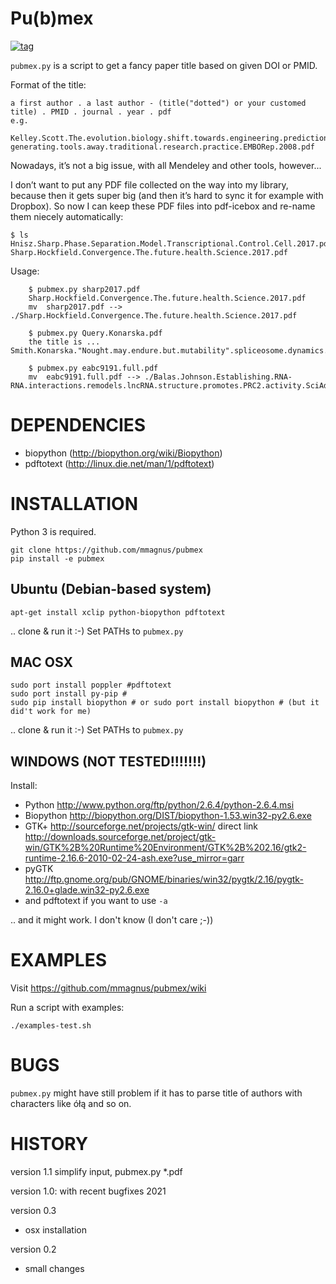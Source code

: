 # Pu(b)mex

[![tag](https://img.shields.io/github/release/mmagnus/pubmex.svg)](https://github.com/mmagnus/pubmex/releases)

`pubmex.py` is a script to get a fancy paper title based on given DOI or PMID.

Format of the title:

	a first author . a last author - (title("dotted") or your customed title) . PMID . journal . year . pdf
	e.g.
	  Kelley.Scott.The.evolution.biology.shift.towards.engineering.prediction-generating.tools.away.traditional.research.practice.EMBORep.2008.pdf


Nowadays, it’s not a big issue, with all Mendeley and other tools, however...

I don’t want to put any PDF file collected on the way into my library, because then it gets super big (and then it’s hard to sync it for example with Dropbox). So now I can keep these PDF files into pdf-icebox and re-name them niecely automatically:

```
$ ls
Hnisz.Sharp.Phase.Separation.Model.Transcriptional.Control.Cell.2017.pdf
Sharp.Hockfield.Convergence.The.future.health.Science.2017.pdf
```

Usage:

```
    $ pubmex.py sharp2017.pdf
    Sharp.Hockfield.Convergence.The.future.health.Science.2017.pdf
    mv  sharp2017.pdf --> ./Sharp.Hockfield.Convergence.The.future.health.Science.2017.pdf

    $ pubmex.py Query.Konarska.pdf
    the title is ...  Smith.Konarska."Nought.may.endure.but.mutability".spliceosome.dynamics.regulation.splicing.MolCell.2008.pdf
    
    $ pubmex.py eabc9191.full.pdf
    mv  eabc9191.full.pdf --> ./Balas.Johnson.Establishing.RNA-RNA.interactions.remodels.lncRNA.structure.promotes.PRC2.activity.SciAdv.2021.pdf
```

# DEPENDENCIES

- biopython (http://biopython.org/wiki/Biopython)
- pdftotext (http://linux.die.net/man/1/pdftotext)

# INSTALLATION

Python 3 is required.

    git clone https://github.com/mmagnus/pubmex
    pip install -e pubmex

## Ubuntu (Debian-based system)

	apt-get install xclip python-biopython pdftotext

.. clone & run it :-) Set PATHs to `pubmex.py`

## MAC OSX

    sudo port install poppler #pdftotext
	sudo port install py-pip # 
	sudo pip install biopython # or sudo port install biopython # (but it did't work for me)
	
.. clone & run it :-) Set PATHs to `pubmex.py`

## WINDOWS (NOT TESTED!!!!!!!)

Install:

- Python http://www.python.org/ftp/python/2.6.4/python-2.6.4.msi
- Biopython http://biopython.org/DIST/biopython-1.53.win32-py2.6.exe
- GTK+ http://sourceforge.net/projects/gtk-win/ direct link http://downloads.sourceforge.net/project/gtk-win/GTK%2B%20Runtime%20Environment/GTK%2B%202.16/gtk2-runtime-2.16.6-2010-02-24-ash.exe?use_mirror=garr
- pyGTK http://ftp.gnome.org/pub/GNOME/binaries/win32/pygtk/2.16/pygtk-2.16.0+glade.win32-py2.6.exe
- and pdftotext if you want to use `-a`

.. and it might work. I don't know (I don't care ;-))

# EXAMPLES

Visit https://github.com/mmagnus/pubmex/wiki

Run a script with examples:

    ./examples-test.sh

# BUGS

`pubmex.py` might have still problem if it has to parse title of authors with characters like ółą and so on.

# HISTORY

version 1.1 simplify input, pubmex.py *.pdf

version 1.0: with recent bugfixes 2021

version 0.3

- osx installation

version 0.2

- small changes

